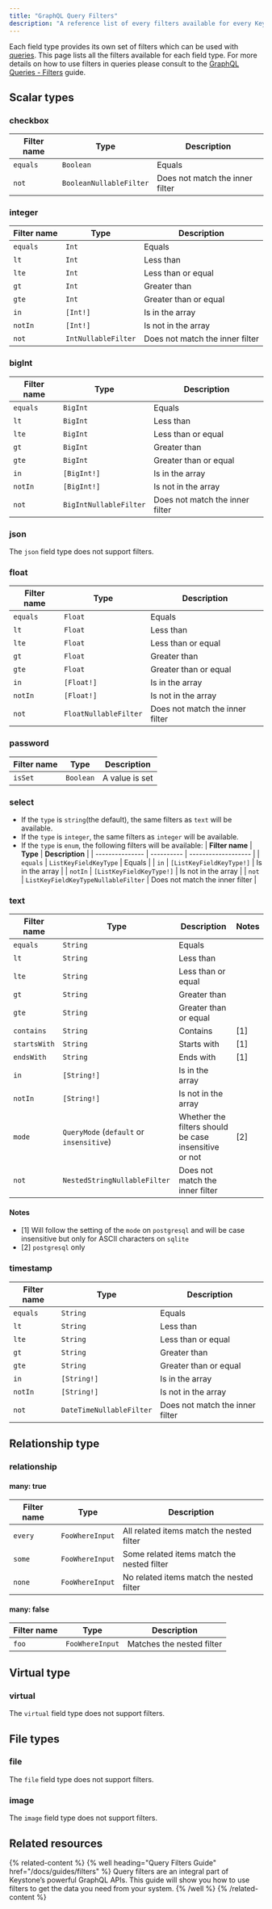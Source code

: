 ```yaml
---
title: "GraphQL Query Filters"
description: "A reference list of every filters available for every Keystone field type. Keystone filters are typically named after the field they are filtering."
---
```


Each field type provides its own set of filters which can be used with [queries](./overview#users).
This page lists all the filters available for each field type.
For more details on how to use filters in queries please consult to the [GraphQL Queries - Filters](../guides/filters) guide.

## Scalar types

### checkbox

| **Filter name** | **Type**                | **Description**                 |
| --------------- | ----------------------- | ------------------------------- |
| `equals`        | `Boolean`               | Equals                          |
| `not`           | `BooleanNullableFilter` | Does not match the inner filter |

### integer

| **Filter name** | **Type**            | **Description**                 |
| --------------- | ------------------- | ------------------------------- |
| `equals`        | `Int`               | Equals                          |
| `lt`            | `Int`               | Less than                       |
| `lte`           | `Int`               | Less than or equal              |
| `gt`            | `Int`               | Greater than                    |
| `gte`           | `Int`               | Greater than or equal           |
| `in`            | `[Int!]`            | Is in the array                 |
| `notIn`         | `[Int!]`            | Is not in the array             |
| `not`           | `IntNullableFilter` | Does not match the inner filter |

### bigInt

| **Filter name** | **Type**               | **Description**                 |
| --------------- | ---------------------- | ------------------------------- |
| `equals`        | `BigInt`               | Equals                          |
| `lt`            | `BigInt`               | Less than                       |
| `lte`           | `BigInt`               | Less than or equal              |
| `gt`            | `BigInt`               | Greater than                    |
| `gte`           | `BigInt`               | Greater than or equal           |
| `in`            | `[BigInt!]`            | Is in the array                 |
| `notIn`         | `[BigInt!]`            | Is not in the array             |
| `not`           | `BigIntNullableFilter` | Does not match the inner filter |

### json

The `json` field type does not support filters.

### float

| **Filter name** | **Type**              | **Description**                 |
| --------------- | --------------------- | ------------------------------- |
| `equals`        | `Float`               | Equals                          |
| `lt`            | `Float`               | Less than                       |
| `lte`           | `Float`               | Less than or equal              |
| `gt`            | `Float`               | Greater than                    |
| `gte`           | `Float`               | Greater than or equal           |
| `in`            | `[Float!]`            | Is in the array                 |
| `notIn`         | `[Float!]`            | Is not in the array             |
| `not`           | `FloatNullableFilter` | Does not match the inner filter |

### password

| **Filter name** | **Type**  | **Description** |
| --------------- | --------- | --------------- |
| `isSet`         | `Boolean` | A value is set  |

### select

- If the `type` is `string`(the default), the same filters as `text` will be available.
- If the `type` is `integer`, the same filters as `integer` will be available.
- If the `type` is `enum`, the following filters will be available:
  \| **Filter name** \| **Type** \| **Description** \|
  \| --------------- \| ---------- \| ------------------- \|
  \| `equals` \| `ListKeyFieldKeyType` | Equals |
  \| `in` \| `[ListKeyFieldKeyType!]` | Is in the array |
  \| `notIn` \| `[ListKeyFieldKeyType!]` | Is not in the array |
  \| `not` \| `ListKeyFieldKeyTypeNullableFilter` | Does not match the inner filter |

### text

| **Filter name** | **Type**                                 | **Description**                                       | **Notes** |
| --------------- | ---------------------------------------- | ----------------------------------------------------- | --------- |
| `equals`        | `String`                                 | Equals                                                |           |
| `lt`            | `String`                                 | Less than                                             |           |
| `lte`           | `String`                                 | Less than or equal                                    |           |
| `gt`            | `String`                                 | Greater than                                          |           |
| `gte`           | `String`                                 | Greater than or equal                                 |           |
| `contains`      | `String`                                 | Contains                                              | [1]       |
| `startsWith`    | `String`                                 | Starts with                                           | [1]       |
| `endsWith`      | `String`                                 | Ends with                                             | [1]       |
| `in`            | `[String!]`                              | Is in the array                                       |           |
| `notIn`         | `[String!]`                              | Is not in the array                                   |           |
| `mode`          | `QueryMode` (`default` or `insensitive`) | Whether the filters should be case insensitive or not | [2]       |
| `not`           | `NestedStringNullableFilter`             | Does not match the inner filter                       |           |

#### Notes

- [1] Will follow the setting of the `mode` on `postgresql` and will be case insensitive but only for ASCII characters on `sqlite`
- [2] `postgresql` only

### timestamp

| **Filter name** | **Type**                 | **Description**                 |
| --------------- | ------------------------ | ------------------------------- |
| `equals`        | `String`                 | Equals                          |
| `lt`            | `String`                 | Less than                       |
| `lte`           | `String`                 | Less than or equal              |
| `gt`            | `String`                 | Greater than                    |
| `gte`           | `String`                 | Greater than or equal           |
| `in`            | `[String!]`              | Is in the array                 |
| `notIn`         | `[String!]`              | Is not in the array             |
| `not`           | `DateTimeNullableFilter` | Does not match the inner filter |

## Relationship type

### relationship

#### many: true

| **Filter name** | **Type**        | **Description**                            |
| --------------- | --------------- | ------------------------------------------ |
| `every`         | `FooWhereInput` | All related items match the nested filter  |
| `some`          | `FooWhereInput` | Some related items match the nested filter |
| `none`          | `FooWhereInput` | No related items match the nested filter   |

#### many: false

| **Filter name** | **Type**        | **Description**           |
| --------------- | --------------- | ------------------------- |
| `foo`           | `FooWhereInput` | Matches the nested filter |

## Virtual type

### virtual

The `virtual` field type does not support filters.

## File types

### file

The `file` field type does not support filters.

### image

The `image` field type does not support filters.

## Related resources

{% related-content %}
{% well
heading="Query Filters Guide"
href="/docs/guides/filters" %}
Query filters are an integral part of Keystone’s powerful GraphQL APIs. This guide will show you how to use filters to get the data you need from your system.
{% /well %}
{% /related-content %}

